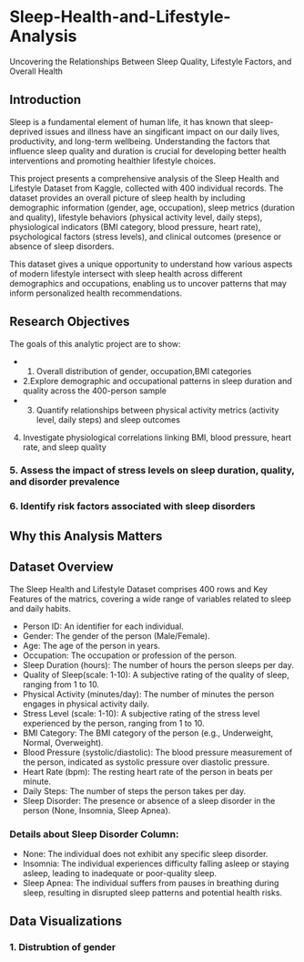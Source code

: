 # Sleep-Health-and-Lifestyle-Analysis
Uncovering the Relationships Between Sleep Quality, Lifestyle Factors, and Overall Health

## Introduction
Sleep is a fundamental element of human life, it has known that sleep-deprived issues and illness have an singificant impact on our daily lives, productivity, and long-term wellbeing. Understanding the factors that influence sleep quality and duration is crucial for developing better health interventions and promoting healthier lifestyle choices.

This project presents a comprehensive analysis of the Sleep Health and Lifestyle Dataset from Kaggle, collected with 400 individual records. The dataset provides an overall picture of sleep health by including demographic information (gender, age, occupation), sleep metrics (duration and quality), lifestyle behaviors (physical activity level, daily steps), physiological indicators (BMI category, blood pressure, heart rate), psychological factors (stress levels), and clinical outcomes (presence or absence of sleep disorders.

This dataset gives a unique opportunity to understand how various aspects of modern lifestyle intersect with sleep health across different demographics and occupations, enabling us to uncover patterns that may inform personalized health recommendations.

## Research Objectives
The goals of this analytic project are to show:

- 1. Overall distribution of gender, occupation,BMI categories
- 2.Explore demographic and occupational patterns in sleep duration and quality across the 400-person sample
- 3. Quantify relationships between physical activity metrics (activity level, daily steps) and sleep outcomes
4. Investigate physiological correlations linking BMI, blood pressure, heart rate, and sleep quality
### 5. Assess the impact of stress levels on sleep duration, quality, and disorder prevalence
### 6. Identify risk factors associated with sleep disorders 

## Why this Analysis Matters



## Dataset Overview
The Sleep Health and Lifestyle Dataset comprises 400 rows and Key Features of the matrics, covering a wide range of variables related to sleep and daily habits.

- Person ID: An identifier for each individual.
- Gender: The gender of the person (Male/Female).
- Age: The age of the person in years.
- Occupation: The occupation or profession of the person.
- Sleep Duration (hours): The number of hours the person sleeps per day.
- Quality of Sleep(scale: 1-10): A subjective rating of the quality of sleep, ranging from 1 to 10.
- Physical Activity (minutes/day): The number of minutes the person engages in physical activity daily.
- Stress Level (scale: 1-10): A subjective rating of the stress level experienced by the person, ranging from 1 to 10.
- BMI Category: The BMI category of the person (e.g., Underweight, Normal, Overweight).
- Blood Pressure (systolic/diastolic): The blood pressure measurement of the person, indicated as systolic pressure over diastolic pressure.
- Heart Rate (bpm): The resting heart rate of the person in beats per minute.
- Daily Steps: The number of steps the person takes per day.
- Sleep Disorder: The presence or absence of a sleep disorder in the person (None, Insomnia, Sleep Apnea).

### Details about Sleep Disorder Column:

- None: The individual does not exhibit any specific sleep disorder.
- Insomnia: The individual experiences difficulty falling asleep or staying asleep, leading to inadequate or poor-quality sleep.
- Sleep Apnea: The individual suffers from pauses in breathing during sleep, resulting in disrupted sleep patterns and potential health risks. 

## Data Visualizations

### 1. Distrubtion of gender 
